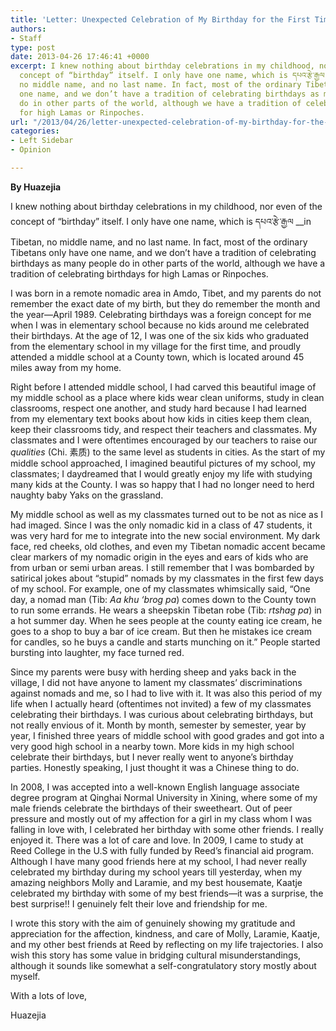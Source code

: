 ```yaml
---
title: 'Letter: Unexpected Celebration of My Birthday for the First Time'
authors:
- Staff
type: post
date: 2013-04-26 17:46:41 +0000
excerpt: I knew nothing about birthday celebrations in my childhood, nor even of the
  concept of “birthday” itself. I only have one name, which is དཔའ་རྩེ་རྒྱལ in Tibetan,
  no middle name, and no last name. In fact, most of the ordinary Tibetans only have
  one name, and we don’t have a tradition of celebrating birthdays as many people
  do in other parts of the world, although we have a tradition of celebrating birthdays
  for high Lamas or Rinpoches.
url: "/2013/04/26/letter-unexpected-celebration-of-my-birthday-for-the-first-time/"
categories:
- Left Sidebar
- Opinion

---
```

**By Huazejia**

I knew nothing about birthday celebrations in my childhood, nor even of the concept of “birthday” itself. I only have one name, which is དཔའ་རྩེ་རྒྱལ __in Tibetan, no middle name, and no last name. In fact, most of the ordinary Tibetans only have one name, and we don’t have a tradition of celebrating birthdays as many people do in other parts of the world, although we have a tradition of celebrating birthdays for high Lamas or Rinpoches.

I was born in a remote nomadic area in Amdo, Tibet, and my parents do not remember the exact date of my birth, but they do remember the month and the year—April 1989. Celebrating birthdays was a foreign concept for me when I was in elementary school because no kids around me celebrated their birthdays. At the age of 12, I was one of the six kids who graduated from the elementary school in my village for the first time, and proudly attended a middle school at a County town, which is located around 45 miles away from my home.

Right before I attended middle school, I had carved this beautiful image of my middle school as a place where kids wear clean uniforms, study in clean classrooms, respect one another, and study hard because I had learned from my elementary text books about how kids in cities keep them clean, keep their classrooms tidy, and respect their teachers and classmates. My classmates and I were oftentimes encouraged by our teachers to raise our _qualities_ (Chi. 素质) to the same level as students in cities. As the start of my middle school approached, I imagined beautiful pictures of my school, my classmates; I daydreamed that I would greatly enjoy my life with studying many kids at the County. I was so happy that I had no longer need to herd naughty baby Yaks on the grassland.

My middle school as well as my classmates turned out to be not as nice as I had imaged. Since I was the only nomadic kid in a class of 47 students, it was very hard for me to integrate into the new social environment. My dark face, red cheeks, old clothes, and even my Tibetan nomadic accent became clear markers of my nomadic origin in the eyes and ears of kids who are from urban or semi urban areas. I still remember that I was bombarded by satirical jokes about “stupid” nomads by my classmates in the first few days of my school. For example, one of my classmates whimsically said, “One day, a nomad man (Tib: _Aa khu ‘brog pa_) comes down to the County town to run some errands. He wears a sheepskin Tibetan robe (Tib: _rtshag pa_) in a hot summer day. When he sees people at the county eating ice cream, he goes to a shop to buy a bar of ice cream. But then he mistakes ice cream for candles, so he buys a candle and starts munching on it.” People started bursting into laughter, my face turned red.

Since my parents were busy with herding sheep and yaks back in the village, I did not have anyone to lament my classmates’ discriminations against nomads and me, so I had to live with it. It was also this period of my life when I actually heard (oftentimes not invited) a few of my classmates celebrating their birthdays. I was curious about celebrating birthdays, but not really envious of it. Month by month, semester by semester, year by year, I finished three years of middle school with good grades and got into a very good high school in a nearby town. More kids in my high school celebrate their birthdays, but I never really went to anyone’s birthday parties. Honestly speaking, I just thought it was a Chinese thing to do.

In 2008, I was accepted into a well-known English language associate degree program at Qinghai Normal University in Xining, where some of my male friends celebrate the birthdays of their sweetheart. Out of peer pressure and mostly out of my affection for a girl in my class whom I was falling in love with, I celebrated her birthday with some other friends. I really enjoyed it. There was a lot of care and love. In 2009, I came to study at Reed College in the U.S with fully funded by Reed’s financial aid program. Although I have many good friends here at my school, I had never really celebrated my birthday during my school years till yesterday, when my amazing neighbors Molly and Laramie, and my best housemate, Kaatje celebrated my birthday with some of my best friends—it was a surprise, the best surprise!! I genuinely felt their love and friendship for me.

I wrote this story with the aim of genuinely showing my gratitude and appreciation for the affection, kindness, and care of Molly, Laramie, Kaatje, and my other best friends at Reed by reflecting on my life trajectories. I also wish this story has some value in bridging cultural misunderstandings, although it sounds like somewhat a self-congratulatory story mostly about myself.

With a lots of love,
  
Huazejia